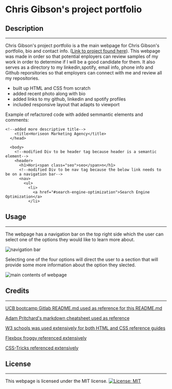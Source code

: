 # Chris Gibson's project portfolio

## Description

---

Chris Gibson's project portfolio is a the main webpage for Chris Gibson's portfolio, bio and contact info. ([Link to project found here]()). This webpage was made in order so that potential enployers can review samples of my work in order to determine if I will be a good candidate for them. It also serves as a directory to my linkedin,spotify, email info, phone info and Github reporsitories so that employers can connect with me and review all my repositories.

- built up HTML and CSS from scratch
- added recent photo along with bio
- added links to my github, linkedin and spotify profiles
- included responsive layout that adapts to viewport

Example of refactored code with added semmantic elements and comments:

```
<!--added more descriptive title-->
    <title>Horiseon Marketing Agency</title>
  </head>

  <body>
    <!--modified Div to be header tag because header is a semantic element-->
    <header>
      <h1>Hori<span class="seo">seo</span>n</h1>
      <!--modified Div to be nav tag because the below link needs to be on a navigation bar-->
      <nav>
        <ul>
          <li>
            <a href="#search-engine-optimization">Search Engine Optimization</a>
          </li>

```

## Usage

---

The webpage has a navigation bar on the top right side which the user can select one of the options they would like to learn more about.

![navigation bar](assets/images/Navigation-bar.png)

Selecting one of the four options will direct the user to a section that will provide some more information about the option they slected.

![main contents of webpage](assets/images/Main-contents.png)

## Credits

---

[UCB bootcamp Gitlab README.md used as reference for this README.md](https://ucb.bootcampcontent.com/UCB-Coding-Bootcamp/UCB-VIRT-FSF-FT-09-2022-U-LOLC/-/tree/main/course-content/01-html-git-css/challenge/Good-README-Guide)

[Adam Pritchard's markdown cheatsheet used as reference](https://github.com/adam-p/markdown-here/wiki/Markdown-Cheatsheet#lines)

[W3 schools was used extensively for both HTML and CSS reference guides](https://www.w3schools.com/)

[Flexbox froggy referenced extensively](https://flexboxfroggy.com/)

[CSS-Tricks referenced extensively](https://css-tricks.com/snippets/css/a-guide-to-flexbox/)

## License

---

This webpage is licensed under the MIT license.
[![License: MIT](https://img.shields.io/badge/License-MIT-yellow.svg)](https://opensource.org/licenses/MIT)
